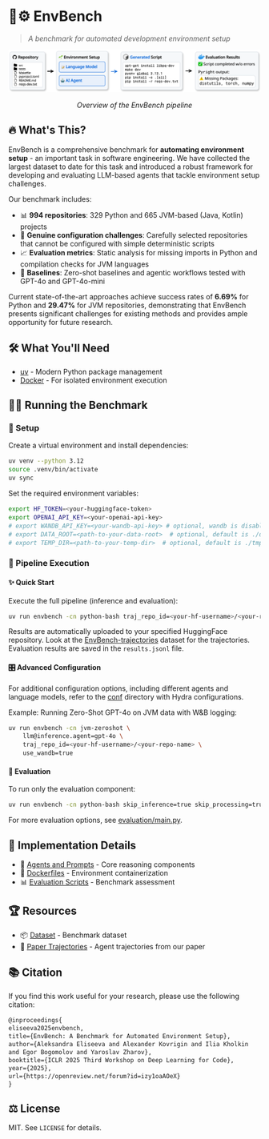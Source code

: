 # 🌱⚙️ EnvBench
> *A benchmark for automated development environment setup*

<div align="center">
  <img src=".github/overview.png" alt="Environment Setup Pipeline Overview" width="800"/>
  <p><em>Overview of the EnvBench pipeline</em></p>
</div>

## 🔥 What's This?

EnvBench is a comprehensive benchmark for **automating environment setup** - an important task in software engineering. We have collected the largest dataset to date for this task and introduced a robust framework for developing and evaluating LLM-based agents that tackle environment setup challenges.

Our benchmark includes:
- 📊 **994 repositories**: 329 Python and 665 JVM-based (Java, Kotlin) projects
- 🧪 **Genuine configuration challenges**: Carefully selected repositories that cannot be configured with simple deterministic scripts
- 📈 **Evaluation metrics**: Static analysis for missing imports in Python and compilation checks for JVM languages
- 🤖 **Baselines**: Zero-shot baselines and agentic workflows tested with GPT-4o and GPT-4o-mini

Current state-of-the-art approaches achieve success rates of **6.69%** for Python and **29.47%** for JVM repositories, demonstrating that EnvBench presents significant challenges for existing methods and provides ample opportunity for future research.

## 🛠️ What You'll Need

- [uv](https://github.com/astral-sh/uv) - Modern Python package management
- [Docker](https://www.docker.com/) - For isolated environment execution

## 🏃‍♂️ Running the Benchmark

### 🔧 Setup

Create a virtual environment and install dependencies:

```bash
uv venv --python 3.12
source .venv/bin/activate
uv sync

```
Set the required environment variables:

```bash
export HF_TOKEN=<your-huggingface-token>
export OPENAI_API_KEY=<your-openai-api-key>
# export WANDB_API_KEY=<your-wandb-api-key> # optional, wandb is disabled by default
# export DATA_ROOT=<path-to-your-data-root>  # optional, default is ./data
# export TEMP_DIR=<path-to-your-temp-dir>  # optional, default is ./tmp
```

### 🚂 Pipeline Execution

#### ✨ Quick Start

Execute the full pipeline (inference and evaluation):

```bash
uv run envbench -cn python-bash traj_repo_id=<your-hf-username>/<your-repo-name>
```

Results are automatically uploaded to your specified HuggingFace repository. Look at the [EnvBench-trajectories](https://huggingface.co/datasets/JetBrains-Research/EnvBench-trajectories/tree/main) dataset for the trajectories. Evaluation results are saved in the `results.jsonl` file.

#### 🎛️ Advanced Configuration

For additional configuration options, including different agents and language models, refer to the [conf](conf) directory with Hydra configurations.

Example: Running Zero-Shot GPT-4o on JVM data with W&B logging:

```bash
uv run envbench -cn jvm-zeroshot \
    llm@inference.agent=gpt-4o \
    traj_repo_id=<your-hf-username>/<your-repo-name> \
    use_wandb=true
```

#### 🧪 Evaluation

To run only the evaluation component:

```bash
uv run envbench -cn python-bash skip_inference=true skip_processing=true run_name=<your-run-name>
```

For more evaluation options, see [evaluation/main.py](evaluation/main.py).

## 🧩 Implementation Details

- 🤖 [Agents and Prompts](inference/src/agents) - Core reasoning components
- 🐳 [Dockerfiles](dockerfiles) - Environment containerization
- 📊 [Evaluation Scripts](evaluation/scripts) - Benchmark assessment

## 🏆 Resources

- 📦 [Dataset](https://huggingface.co/datasets/JetBrains-Research/EnvBench) - Benchmark dataset
- 📝 [Paper Trajectories](https://huggingface.co/datasets/JetBrains-Research/EnvBench-trajectories) - Agent trajectories from our paper

## 📚 Citation

If you find this work useful for your research, please use the following citation:

```
@inproceedings{
eliseeva2025envbench,
title={EnvBench: A Benchmark for Automated Environment Setup},
author={Aleksandra Eliseeva and Alexander Kovrigin and Ilia Kholkin and Egor Bogomolov and Yaroslav Zharov},
booktitle={ICLR 2025 Third Workshop on Deep Learning for Code},
year={2025},
url={https://openreview.net/forum?id=izy1oaAOeX}
}
```

## ⚖️ License

MIT. See `LICENSE` for details.